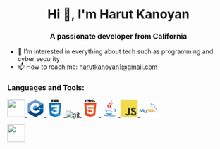 <h1 align="center">Hi 👋, I'm Harut Kanoyan</h1>
<h3 align="center"> A passionate developer from California</h3>

- 👀 I’m interested in everything about tech such as programming and cyber security
- 📫 How to reach me: harutkanoyan1@gmail.com

<h3 align="left">Languages and Tools:</h3>
<p align="left"> <a href="https://www.python.org/" target="_blank" rel="noreferrer"> <img src="https://www.startpage.com/av/proxy-image?piurl=https%3A%2F%2Fpluspng.com%2Fimg-png%2Fpython-logo-png-open-2000.png&sp=1708304481Td3e90f12272327bb5368ea5370d43c57de42b98a362885f2bb4c1afbe71f5f7b" width="40" height="40"/> </a> <a href="https://www.w3schools.com/cpp/" target="_blank" rel="noreferrer"> <img src="https://raw.githubusercontent.com/devicons/devicon/master/icons/cplusplus/cplusplus-original.svg" alt="cplusplus" width="40" height="40"/> </a> <a href="https://www.w3schools.com/css/" target="_blank" rel="noreferrer"> <img src="https://raw.githubusercontent.com/devicons/devicon/master/icons/css3/css3-original-wordmark.svg" alt="css3" width="40" height="40"/> </a> <a href="https://git-scm.com/" target="_blank" rel="noreferrer"> <img src="https://www.vectorlogo.zone/logos/git-scm/git-scm-icon.svg" alt="git" width="40" height="40"/> </a> <a href="https://www.w3.org/html/" target="_blank" rel="noreferrer"> <img src="https://raw.githubusercontent.com/devicons/devicon/master/icons/html5/html5-original-wordmark.svg" alt="html5" width="40" height="40"/> </a> <a href="https://www.java.com" target="_blank" rel="noreferrer"> <img src="https://raw.githubusercontent.com/devicons/devicon/master/icons/java/java-original.svg" alt="java" width="40" height="40"/> </a> <a href="https://developer.mozilla.org/en-US/docs/Web/JavaScript" target="_blank" rel="noreferrer"> <img src="https://raw.githubusercontent.com/devicons/devicon/master/icons/javascript/javascript-original.svg" alt="javascript" width="40" height="40"/> </a> <a href="https://www.mysql.com/" target="_blank" rel="noreferrer"> <img src="https://raw.githubusercontent.com/devicons/devicon/master/icons/mysql/mysql-original-wordmark.svg" alt="mysql" width="40" height="40"/> </a>

<a href="https://code.visualstudio.com/" target="_blank" rel="noreferrer"> <img src="https://www.startpage.com/av/proxy-image?piurl=https%3A%2F%2Fwww.troubleshootyourself.com%2Fwp-content%2Fuploads%2F2016%2F06%2Fvisual-studio-code-logo-1024x768.png&sp=1708305269T65f02fae81a11beb6de277bfb58ccc52f6a8cddaf885adc792412e6246db2ccc" width="40" height="40"/> </a>

</p>
